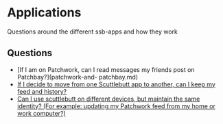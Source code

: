 # Applications
Questions around the different ssb-apps and how they work

## Questions

- [If I am on Patchwork, can I read messages my friends post on Patchbay?](patchwork-and-     patchbay.md)
- [If I decide to move from one Scuttlebutt app to another, can I keep my feed and history?    ](moving-ssb-apps.md)
- [Can I use scuttlebutt on different devices, but maintain the same identity? (For example:    updating my Patchwork feed from my home or  work computer?)](multiple-devices.md)
